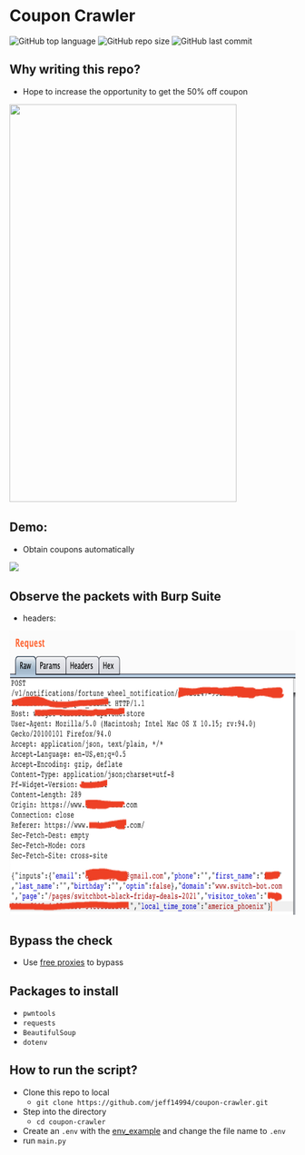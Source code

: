 # Coupon Crawler
![GitHub top language](https://img.shields.io/github/languages/top/jeff14994/coupon-crawler?logo=Python&logoColor=green)
![GitHub repo size](https://img.shields.io/github/repo-size/jeff14994/coupon-crawler?logo=Github)
![GitHub last commit](https://img.shields.io/github/last-commit/jeff14994/coupon-crawler?logo=Github)
## Why writing this repo? 
- Hope to increase the opportunity to get the 50% off coupon
<img src="https://github.com/jeff14994/coupon-crawler/blob/main/resources/origin.gif" width="400" height="700"/>

## Demo: 
- Obtain coupons automatically 
<img src="https://github.com/jeff14994/coupon-crawler/blob/main/resources/demo.gif">

## Observe the packets with Burp Suite
- headers:
<img src="https://github.com/jeff14994/coupon-crawler/blob/main/resources/packets.png" width="650" height="500"/>

## Bypass the check
- Use [free proxies](https://free-proxy-list.net/) to bypass
## Packages to install
- `pwntools`
- `requests`
- `BeautifulSoup`
- `dotenv`
## How to run the script?
- Clone this repo to local
    - `git clone https://github.com/jeff14994/coupon-crawler.git` 
- Step into the directory
    - `cd coupon-crawler`
- Create an `.env` with the [env_example](https://github.com/jeff14994/coupon-crawler/blob/main/env_example) and change the file name to `.env`
- run `main.py`
